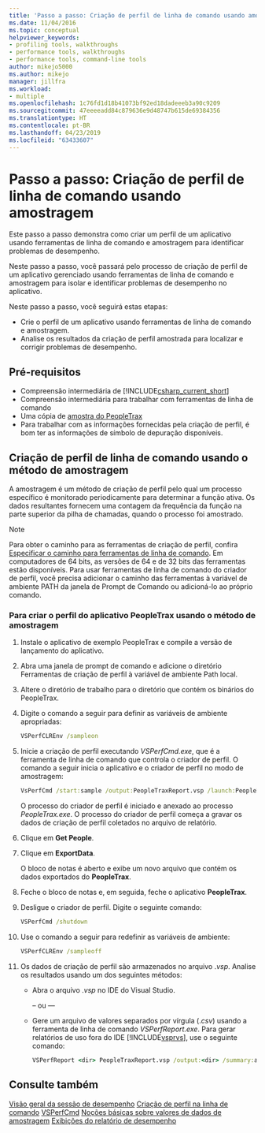 ```yaml
---
title: 'Passo a passo: Criação de perfil de linha de comando usando amostragem | Microsoft Docs'
ms.date: 11/04/2016
ms.topic: conceptual
helpviewer_keywords:
- profiling tools, walkthroughs
- performance tools, walkthroughs
- performance tools, command-line tools
author: mikejo5000
ms.author: mikejo
manager: jillfra
ms.workload:
- multiple
ms.openlocfilehash: 1c76fd1d18b41073bf92ed18dadeeeb3a90c9209
ms.sourcegitcommit: 47eeeeadd84c879636e9d48747b615de69384356
ms.translationtype: HT
ms.contentlocale: pt-BR
ms.lasthandoff: 04/23/2019
ms.locfileid: "63433607"
---
```

# <a name="walkthrough-command-line-profiling-using-sampling"></a>Passo a passo: Criação de perfil de linha de comando usando amostragem

Este passo a passo demonstra como criar um perfil de um aplicativo usando ferramentas de linha de comando e amostragem para identificar problemas de desempenho.

Neste passo a passo, você passará pelo processo de criação de perfil de um aplicativo gerenciado usando ferramentas de linha de comando e amostragem para isolar e identificar problemas de desempenho no aplicativo.

Neste passo a passo, você seguirá estas etapas:

- Crie o perfil de um aplicativo usando ferramentas de linha de comando e amostragem.
- Analise os resultados da criação de perfil amostrada para localizar e corrigir problemas de desempenho.

## <a name="prerequisites"></a>Pré-requisitos

- Compreensão intermediária de [!INCLUDE[csharp_current_short](../misc/includes/csharp_current_short_md.md)]
- Compreensão intermediária para trabalhar com ferramentas de linha de comando
- Uma cópia de [amostra do PeopleTrax](/visualstudio/profiling/performance-explorer)
- Para trabalhar com as informações fornecidas pela criação de perfil, é bom ter as informações de símbolo de depuração disponíveis.

## <a name="command-line-profiling-using-the-sampling-method"></a>Criação de perfil de linha de comando usando o método de amostragem

A amostragem é um método de criação de perfil pelo qual um processo específico é monitorado periodicamente para determinar a função ativa. Os dados resultantes fornecem uma contagem da frequência da função na parte superior da pilha de chamadas, quando o processo foi amostrado.

> [!NOTE]
> Para obter o caminho para as ferramentas de criação de perfil, confira [Especificar o caminho para ferramentas de linha de comando](../profiling/specifying-the-path-to-profiling-tools-command-line-tools.md). Em computadores de 64 bits, as versões de 64 e de 32 bits das ferramentas estão disponíveis. Para usar ferramentas de linha de comando do criador de perfil, você precisa adicionar o caminho das ferramentas à variável de ambiente PATH da janela de Prompt de Comando ou adicioná-lo ao próprio comando.

### <a name="to-profile-the-peopletrax-application-by-using-the-sampling-method"></a>Para criar o perfil do aplicativo PeopleTrax usando o método de amostragem

1. Instale o aplicativo de exemplo PeopleTrax e compile a versão de lançamento do aplicativo.

2. Abra uma janela de prompt de comando e adicione o diretório Ferramentas de criação de perfil à variável de ambiente Path local.

3. Altere o diretório de trabalho para o diretório que contém os binários do PeopleTrax.

4. Digite o comando a seguir para definir as variáveis de ambiente apropriadas:

    ```cmd
    VSPerfCLREnv /sampleon
    ```

5. Inicie a criação de perfil executando *VSPerfCmd.exe*, que é a ferramenta de linha de comando que controla o criador de perfil. O comando a seguir inicia o aplicativo e o criador de perfil no modo de amostragem:

    ```cmd
    VsPerfCmd /start:sample /output:PeopleTraxReport.vsp /launch:PeopleTrax.exe
    ```

     O processo do criador de perfil é iniciado e anexado ao processo *PeopleTrax.exe*. O processo do criador de perfil começa a gravar os dados de criação de perfil coletados no arquivo de relatório.

6. Clique em **Get People**.

7. Clique em **ExportData**.

     O bloco de notas é aberto e exibe um novo arquivo que contém os dados exportados do **PeopleTrax**.

8. Feche o bloco de notas e, em seguida, feche o aplicativo **PeopleTrax**.

9. Desligue o criador de perfil. Digite o seguinte comando:

    ```cmd
    VSPerfCmd /shutdown
    ```

10. Use o comando a seguir para redefinir as variáveis de ambiente:

    ```cmd
    VSPerfCLREnv /sampleoff
    ```

11. Os dados de criação de perfil são armazenados no arquivo .*vsp*. Analise os resultados usando um dos seguintes métodos:

    - Abra o arquivo .*vsp* no IDE do Visual Studio.

         – ou —

    - Gere um arquivo de valores separados por vírgula (.*csv*) usando a ferramenta de linha de comando *VSPerfReport.exe*. Para gerar relatórios de uso fora do IDE [!INCLUDE[vsprvs](../code-quality/includes/vsprvs_md.md)], use o seguinte comando:

        ```cmd
        VSPerfReport <dir> PeopleTraxReport.vsp /output:<dir> /summary:all
        ```

## <a name="see-also"></a>Consulte também

[Visão geral da sessão de desempenho](../profiling/performance-session-overview.md)
[Criação de perfil na linha de comando](../profiling/using-the-profiling-tools-from-the-command-line.md)
[VSPerfCmd](../profiling/vsperfcmd.md)
[Noções básicas sobre valores de dados de amostragem](../profiling/understanding-sampling-data-values.md)
[Exibições do relatório de desempenho](../profiling/performance-report-views.md)